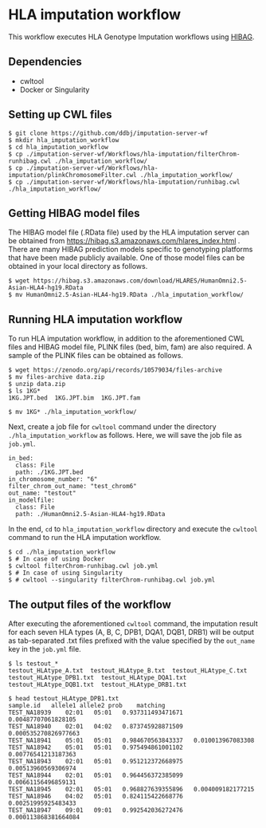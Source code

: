 # HLA imputation workflow

This workflow executes HLA Genotype Imputation workflows using [HIBAG](https://bioconductor.org/packages/release/bioc/html/HIBAG.html).

## Dependencies

- cwltool
- Docker or Singularity

## Setting up CWL files

```
$ git clone https://github.com/ddbj/imputation-server-wf
$ mkdir hla_imputation_workflow
$ cd hla_imputation_workflow
$ cp ./imputation-server-wf/Workflows/hla-imputation/filterChrom-runhibag.cwl ./hla_imputation_workflow/
$ cp ./imputation-server-wf/Workflows/hla-imputation/plinkChromosomeFilter.cwl ./hla_imputation_workflow/
$ cp ./imputation-server-wf/Workflows/hla-imputation/runhibag.cwl ./hla_imputation_workflow/
```

## Getting HIBAG model files

The HIBAG model file (.RData file) used by the HLA imputation server can be obtained from https://hibag.s3.amazonaws.com/hlares_index.html .
There are many HIBAG prediction models specific to genotyping platforms that have been made publicly available.
One of those model files can be obtained in your local directory as follows.

```
$ wget https://hibag.s3.amazonaws.com/download/HLARES/HumanOmni2.5-Asian-HLA4-hg19.RData
$ mv HumanOmni2.5-Asian-HLA4-hg19.RData ./hla_imputation_workflow/
```

## Running HLA imputation workflow

To run HLA imputation workflow, in addition to the aforementioned CWL files and HIBAG model file,
PLINK files (bed, bim, fam) are also required.
A sample of the PLINK files can be obtained as follows.

```
$ wget https://zenodo.org/api/records/10579034/files-archive
$ mv files-archive data.zip
$ unzip data.zip
$ ls 1KG*
1KG.JPT.bed  1KG.JPT.bim  1KG.JPT.fam

$ mv 1KG* ./hla_imputation_workflow/
```

Next, create a job file for `cwltool` command under the directory `./hla_imputation_workflow` as follows.
Here, we will save the job file as `job.yml`.

```
in_bed:
  class: File
  path: ./1KG.JPT.bed
in_chromosome_number: "6"
filter_chrom_out_name: "test_chrom6"
out_name: "testout"
in_modelfile:
  class: File
  path: ./HumanOmni2.5-Asian-HLA4-hg19.RData
```

In the end, `cd` to `hla_imputation_workflow` directory and execute the `cwltool` command to run the HLA imputation workflow.

```
$ cd ./hla_imputation_workflow
$ # In case of using Docker
$ cwltool filterChrom-runhibag.cwl job.yml
$ # In case of using Singularity
$ # cwltool --singularity filterChrom-runhibag.cwl job.yml
```

## The output files of the workflow

After executing the aforementioned `cwltool` command,
the imputation result for each seven HLA types (A, B, C, DPB1, DQA1, DQB1, DRB1) will be output as tab-separated .txt files prefixed with the value specified by the `out_name` key in the `job.yml` file.

```
$ ls testout_*
testout_HLAtype_A.txt  testout_HLAtype_B.txt  testout_HLAtype_C.txt  testout_HLAtype_DPB1.txt  testout_HLAtype_DQA1.txt  testout_HLAtype_DQB1.txt  testout_HLAtype_DRB1.txt
```

```
$ head testout_HLAtype_DPB1.txt
sample.id	allele1	allele2	prob	matching
TEST_NA18939	02:01	05:01	0.937311493471671	0.00487707061828105
TEST_NA18940	02:01	04:02	0.873745928871509	0.000535270826977663
TEST_NA18941	05:01	05:01	0.984670563843337	0.010013967083308
TEST_NA18942	05:01	05:01	0.975494861001102	0.00776541213187363
TEST_NA18943	02:01	05:01	0.951212372668975	0.00513960569306974
TEST_NA18944	02:01	05:01	0.964456372385099	0.00661156496859131
TEST_NA18945	02:01	05:01	0.968827639355896	0.004009182177215
TEST_NA18946	04:02	05:01	0.824115422668776	0.00251995925483433
TEST_NA18947	09:01	09:01	0.992542036272476	0.000113868381664084
```
